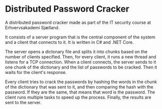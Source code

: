 # Distributed Password Cracker

A distributed password cracker made as part of the IT security course at Erhvervsakademi Sjælland.

It consists of a server program that is the central component of the system and a client that connects to it. It is written in C# and .NET Core.

The server opens a dictonary file and splits it into chunks based on the number of clients specified. Then, for every client, it runs a new thread and listens for a TCP connection. When a client connects, the server sends to it one chunk of the dictionary and the list of passwords to be cracked. Then it waits for the client's response.

Every client tries to crack the passwords by hashing the words in the chunk of the dictionary that was sent to it, and then comparing the hash with the password. If they are the same, that means that word is the password. The client runs multiple tasks to speed up the process. Finally, the results are sent to the server.
